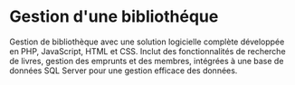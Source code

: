# Gestion d'une bibliothéque
Gestion de bibliothèque avec une solution logicielle complète développée en PHP, JavaScript, HTML et CSS. Inclut des fonctionnalités de recherche de livres, gestion des emprunts et des membres, intégrées à une base de données SQL Server pour une gestion efficace des données.
